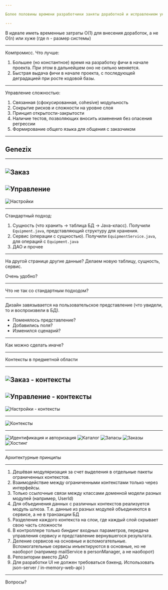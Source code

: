 ```yaml
---

Более половины времени разработчики заняты доработкой и исправлением уже существующего кода

--- 
```


В идеале иметь временные затраты О(1) для внесения доработок, а не О(n) или хуже
(где n - размер системы)

--- 

Компромисс. Что лучше:
1. Большее (но константное) время на разработку фичи в начале проекта. При этом в дальнейшем оно не сильно меняется.
2. Быстрая выдача фичи в начале проекта, с последующей деградацией при росте кодовой базы.

---

Управление сложностью:

1. Связанная (сфокусированная, cohesive) модульность
2. Сокрытие рисков и сложности на уровне слоя
3. Принцип открытости-закрытости
4. Наличие тестов, позволяющих вносить изменения без опасения регрессии
5. Формирование общего языка для общения с заказчиком

--- 

## Genezix

--- 

![Заказ](https://raw.githubusercontent.com/gilinykh/slides/master/genezix/order-page.png)
---
![Управление](https://raw.githubusercontent.com/gilinykh/slides/master/genezix/manage-page.png)
---
![Настройки](https://raw.githubusercontent.com/gilinykh/slides/master/genezix/profile-page.png)

---

Стандартный подход:

1. Сущность (что хранить -> таблица БД -> Java-класс). Получили `Equipment.java`, представляющий структуру для хранения.
2. Сервис (операции с сущностью). Получили `EquipmentService.java`, для операций с `Equipment.java`
3. ДАО и прочее

---

На другой странице другие данные? Делаем новую таблицу, сущность, сервис.

Очень удобно?

---

Что не так со стандартным подходом?

---

Дизайн завязывается на пользовательское представление (что увидели, то и воспроизвели в БД).

* Поменялось представление?
* Добавились поля?
* Изменился сценарий?

---

Как можно сделать иначе?

---

Контексты в предметной области

---

![Заказ - контексты](https://raw.githubusercontent.com/gilinykh/slides/master/genezix/order-page-contexts.png)
---
![Управление - контексты](https://raw.githubusercontent.com/gilinykh/slides/master/genezix/manage-page-contexts.png)
---
![Настройки - контексты](https://raw.githubusercontent.com/gilinykh/slides/master/genezix/profile-page-context.png)

---

![Контексты](https://raw.githubusercontent.com/gilinykh/slides/master/genezix/components.svg?sanitize=true)

---

![Идентификация и авторизация](https://raw.githubusercontent.com/gilinykh/slides/master/genezix/auth-classes.svg?sanitize=true)
![Каталог](https://raw.githubusercontent.com/gilinykh/slides/master/genezix/catalog-classes.svg?sanitize=true)
![Запасы](https://raw.githubusercontent.com/gilinykh/slides/master/genezix/inventory-classes.svg?sanitize=true)
![Заказы](https://raw.githubusercontent.com/gilinykh/slides/master/genezix/orders-classes.svg?sanitize=true)
![Хостинг](https://raw.githubusercontent.com/gilinykh/slides/master/genezix/vms-classes.svg?sanitize=true)

---

Архитектурные принципы

---

1. Дешёвая модуляризация за счет выделения в отдельные пакеты ограниченных контекстов.
2. Взаимодействие между ограниченными контекстами только через интерфейсы.
3. Только ссылочные связи между классами доменной модели разных модулей (например, UserId)
4. Для объединения данных с различных контекстов реализуется модуль шлюза. Т.е. данные из разных модулей объединяются в сервисе, а не в транзакции БД
5. Разделение каждого контекста на слои, где каждый слой скрывает свою часть сложности
6. В контроллере только биндинг входных параметров, передача управления сервису и представление вернувшегося результата.
7. Деление сервисов на основные и вспомогательные. Вспомогательные сервисы инъектируются в основные, но не наоборот (например mailService в personManager, а не наоборот)
8. Репозитории вместо ДАО
9. Для разработки UI не должен требоваться бэкенд. Использовать json-server / in-memory-web-api
)
---

Вопросы?
